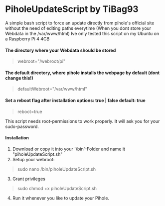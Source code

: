 # PiholeUpdateScript by TiBag93
A simple bash script to force an update directly from pihole's official site without the need of editing paths everytime (When you dont store your Webdata in the /var/www/html)
Ive only tested this script on my Ubuntu on a Raspberry Pi 4 4GB

#### The directory where your Webdata should be stored
> webroot="/webroot/pi"

#### The default directory, where pihole installs the webpage by default (dont change this!)
> defaultWebroot="/var/www/html"

#### Set a reboot flag after installation options: true | false default: true
> reboot=true

This script needs root-permissions to work properly. It will ask you for your sudo-password.

#### Installation

1. Download or copy it into your '/bin'-Folder and name it "piholeUpdateScript.sh"
2. Setup your webroot: 
  > sudo nano /bin/piholeUpdateScript.sh
3. Grant privileges 
  > sudo chmod +x piholeUpdateScript.sh
4. Run it whenever you like to update your Pihole.
